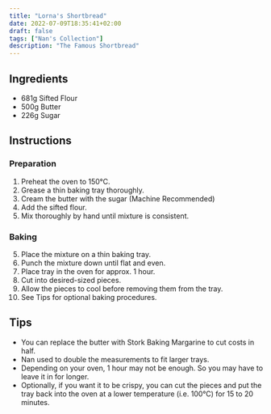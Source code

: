 ```yaml
---
title: "Lorna's Shortbread"
date: 2022-07-09T18:35:41+02:00
draft: false
tags: ["Nan's Collection"]
description: "The Famous Shortbread"
---
```


## Ingredients

- 681g Sifted Flour
- 500g Butter
- 226g Sugar

## Instructions

### Preparation

1. Preheat the oven to 150°C.
2. Grease a thin baking tray thoroughly.
3. Cream the butter with the sugar (Machine Recommended)
4. Add the sifted flour.
5. Mix thoroughly by hand until mixture is consistent.

### Baking

5. Place the mixture on a thin baking tray.
6. Punch the mixture down until flat and even.
7. Place tray in the oven for approx. 1 hour.
8. Cut into desired-sized pieces.
9. Allow the pieces to cool before removing them from the tray.
10. See Tips for optional baking procedures.

## Tips

- You can replace the butter with Stork Baking Margarine to cut costs in half.
- Nan used to double the measurements to fit larger trays.
- Depending on your oven, 1 hour may not be enough. So you may have to leave it in for longer.
- Optionally, if you want it to be crispy, you can cut the pieces and put the tray back into the oven at a lower temperature (i.e. 100°C) for 15 to 20 minutes.
